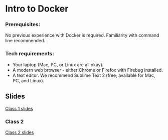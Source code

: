 # Intro to Docker

### Prerequisites:
No previous experience with Docker is required.
Familiarity with command line recommended.

### Tech requirements:
 - Your laptop (Mac, PC, or Linux are all okay).
 - A modern web browser - either Chrome or Firefox with Firebug installed.
 - A text editor. We recommend Sublime Text 2 (free; available for Mac, PC, and Linux).

## Slides
[Class 1 slides](https://cecyc.github.io/intro-docker/class1.html#/)

### Class 2
[Class 2 slides](https://cecyc.github.io/intro-docker/class2.html#/)